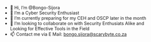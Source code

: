- 👋 Hi, I’m @Bongo-Sijora
- 👀 I’m a Cyber Security Enthusiast
- 🌱 I’m currently preparing for my CEH and OSCP later in the month
- 💞️ I’m looking to collaborate on with Security Enthusiats Alike and Looking for Effective Tools in the Field
- 📫 Contact me via E Mail: bongo.sijora@scarybyte.co.za

<!---
Bongo-Sijora/Bongo-Sijora is a ✨ special ✨ repository because its `README.md` (this file) appears on your GitHub profile.
You can click the Preview link to take a look at your changes.
--->
